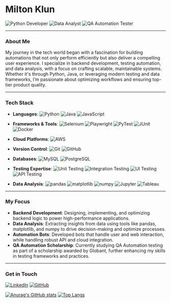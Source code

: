 # Milton Klun

![Python Developer](https://img.shields.io/badge/Python%20Developer-F44336?style=for-the-badge&logo=python&logoColor=white)  <!-- Red -->
![Data Analyst](https://img.shields.io/badge/Data%20Analyst-4CAF50?style=for-the-badge&logo=data-analytics&logoColor=white)  <!-- Green -->
![QA Automation Tester](https://img.shields.io/badge/QA%20Automation%20Tester-2196F3?style=for-the-badge&logo=robot&logoColor=white)  <!-- Blue -->

---

### About Me

My journey in the tech world began with a fascination for building automations that not only perform efficiently but also deliver a compelling user experience. I specialize in backend development, testing automation, and data analysis, with a focus on crafting scalable, maintainable systems. Whether it's through Python, Java, or leveraging modern testing and data frameworks, I’m passionate about optimizing workflows and ensuring top-tier product quality.

---

### Tech Stack

- **Languages**: 
![Python](https://img.shields.io/badge/Python-2196F3?style=for-the-badge&logo=python&logoColor=white)  <!-- Blue -->
![Java](https://img.shields.io/badge/Java-2196F3?style=for-the-badge&logo=java&logoColor=white)  <!-- Blue -->
![JavaScript](https://img.shields.io/badge/JavaScript-2196F3?style=for-the-badge&logo=javascript&logoColor=white)  <!-- Blue -->

- **Frameworks & Tools**: 
![Selenium](https://img.shields.io/badge/Selenium-43B02A?style=for-the-badge&logo=selenium&logoColor=white)  <!-- Green -->
![Playwright](https://img.shields.io/badge/Playwright-43B02A?style=for-the-badge&logo=playwright&logoColor=white)  <!-- Green -->
![PyTest](https://img.shields.io/badge/PyTest-43B02A?style=for-the-badge&logo=pytest&logoColor=white)  <!-- Green -->
![JUnit](https://img.shields.io/badge/JUnit-43B02A?style=for-the-badge&logo=junit5&logoColor=white)  <!-- Green -->
![Docker](https://img.shields.io/badge/Docker-43B02A?style=for-the-badge&logo=docker&logoColor=white)  <!-- Green -->

- **Cloud Platforms**: 
![AWS](https://img.shields.io/badge/AWS-F44336?style=for-the-badge&logo=amazon-aws&logoColor=white)  <!-- Red -->

- **Version Control**: 
![Git](https://img.shields.io/badge/Git-181717?style=for-the-badge&logo=git&logoColor=white)  <!-- Dark color -->
![GitHub](https://img.shields.io/badge/GitHub-181717?style=for-the-badge&logo=github&logoColor=white)  <!-- Dark color -->

- **Databases**: 
![MySQL](https://img.shields.io/badge/MySQL-FF4C4C?style=for-the-badge&logo=mysql&logoColor=white)  <!-- Balanced Red -->
![PostgreSQL](https://img.shields.io/badge/PostgreSQL-FF4C4C?style=for-the-badge&logo=postgresql&logoColor=white)  <!-- Balanced Red -->

- **Testing Expertise**: 
![Unit Testing](https://img.shields.io/badge/Unit_Testing-50C878?style=for-the-badge&logo=testing-library&logoColor=white)  <!-- Emerald Green -->
![Integration Testing](https://img.shields.io/badge/Integration_Testing-50C878?style=for-the-badge&logo=testing-library&logoColor=white)  <!-- Emerald Green -->
![UI Testing](https://img.shields.io/badge/UI_Testing-50C878?style=for-the-badge&logo=react&logoColor=white)  <!-- Emerald Green -->
![API Testing](https://img.shields.io/badge/API_Testing-50C878?style=for-the-badge&logo=spring&logoColor=white)  <!-- Emerald Green -->

- **Data Analysis**: 
![pandas](https://img.shields.io/badge/pandas-150458?style=for-the-badge&logo=pandas&logoColor=white)  <!-- Pandas Color -->
![matplotlib](https://img.shields.io/badge/matplotlib-150458?style=for-the-badge&logo=python&logoColor=white)  <!-- Pandas Color -->
![numpy](https://img.shields.io/badge/numpy-150458?style=for-the-badge&logo=numpy&logoColor=white)  <!-- Pandas Color -->
![Jupyter](https://img.shields.io/badge/Jupyter-150458?style=for-the-badge&logo=jupyter&logoColor=white)  <!-- Pandas Color -->
![Tableau](https://img.shields.io/badge/Tableau-150458?style=for-the-badge&logo=tableau&logoColor=white)  <!-- Pandas Color -->

---

### My Focus

- **Backend Development**: Designing, implementing, and optimizing backend logic to power high-performance applications.
- **Data Analysis**: Extracting insights from data using tools like pandas, matplotlib, and numpy to drive decision-making and optimize processes.
- **Automation Bots**: Developed bots that handle user and web interaction, while handling robust API and cloud integration.
- **QA Automation Scholarship**: Currently studying QA Automation testing as part of a scholarship awarded by Globant, further enhancing my skills in testing frameworks and practices.

---

### Get in Touch

[![LinkedIn](https://img.shields.io/badge/LinkedIn-blue?style=for-the-badge&logo=linkedin)](https://www.linkedin.com/in/milton-klun/)
[![GitHub](https://img.shields.io/badge/GitHub-MiltonKlun-181717?style=for-the-badge&logo=github)](https://github.com/MiltonKlun)


[![Anurag's GitHub stats](https://github-readme-stats.vercel.app/api?username=MiltonKlun&show_icons=true&theme=dark)](https://github.com/anuraghazra/github-readme-stats)
[![Top Langs](https://github-readme-stats.vercel.app/api/top-langs/?username=MiltonKlun&layout=compact&theme=dark)](https://github.com/anuraghazra/github-readme-stats)
